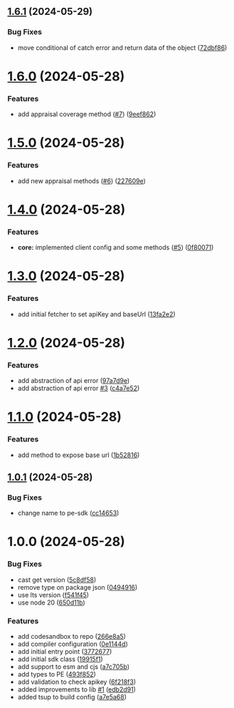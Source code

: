 ## [1.6.1](https://github.com/dd3tech/pe-sdk/compare/v1.6.0...v1.6.1) (2024-05-29)


### Bug Fixes

* move conditional of catch error and return data of the object ([72dbf86](https://github.com/dd3tech/pe-sdk/commit/72dbf860c4ebe87f47fa3f5a2899b74834e47e89))

# [1.6.0](https://github.com/dd3tech/pe-sdk/compare/v1.5.0...v1.6.0) (2024-05-28)


### Features

* add appraisal coverage method ([#7](https://github.com/dd3tech/pe-sdk/issues/7)) ([9eef862](https://github.com/dd3tech/pe-sdk/commit/9eef862482966d3bdfe0206904e31606c651cdca))

# [1.5.0](https://github.com/dd3tech/pe-sdk/compare/v1.4.0...v1.5.0) (2024-05-28)


### Features

* add new appraisal methods ([#6](https://github.com/dd3tech/pe-sdk/issues/6)) ([227609e](https://github.com/dd3tech/pe-sdk/commit/227609ef083fb68b963c2aff1f82781ed1cc33be))

# [1.4.0](https://github.com/dd3tech/pe-sdk/compare/v1.3.0...v1.4.0) (2024-05-28)


### Features

* **core:** implemented client config and some methods ([#5](https://github.com/dd3tech/pe-sdk/issues/5)) ([0f80071](https://github.com/dd3tech/pe-sdk/commit/0f8007133b8f275cd38fd4ad5b54d75cf412fd4c))

# [1.3.0](https://github.com/dd3tech/pe-sdk/compare/v1.2.0...v1.3.0) (2024-05-28)


### Features

* add initial fetcher to set apiKey and baseUrl ([13fa2e2](https://github.com/dd3tech/pe-sdk/commit/13fa2e254ce42e2071ab971cfff74677b3873e5e))

# [1.2.0](https://github.com/dd3tech/pe-sdk/compare/v1.1.0...v1.2.0) (2024-05-28)


### Features

* add abstraction of api error ([97a7d9e](https://github.com/dd3tech/pe-sdk/commit/97a7d9e71e927a1e5aa379b190ae2abcaa6429da))
* add abstraction of api error [#3](https://github.com/dd3tech/pe-sdk/issues/3) ([c4a7e52](https://github.com/dd3tech/pe-sdk/commit/c4a7e52bb78a3fbfa06f9ef41488a6f5d8ff2809))

# [1.1.0](https://github.com/dd3tech/pe-sdk/compare/v1.0.1...v1.1.0) (2024-05-28)


### Features

* add method to expose base url ([1b52816](https://github.com/dd3tech/pe-sdk/commit/1b5281665e9522609cfe9bf2018c70827aaff58a))

## [1.0.1](https://github.com/dd3tech/pe-sdk/compare/v1.0.0...v1.0.1) (2024-05-28)


### Bug Fixes

* change name to pe-sdk ([cc14653](https://github.com/dd3tech/pe-sdk/commit/cc1465327f0eec16a0c8739b5732eaf8c6c6c190))

# 1.0.0 (2024-05-28)


### Bug Fixes

* cast get version ([5c8df58](https://github.com/dd3tech/pe-sdk/commit/5c8df58b06d441d9f8123bfd80b9182ffc6e9bbb))
* remove type on package json ([0494916](https://github.com/dd3tech/pe-sdk/commit/04949160b4d676e25e5e390ead43eda15b2756c2))
* use lts version ([f541f45](https://github.com/dd3tech/pe-sdk/commit/f541f45f07098ecf0351655b18fe223d5f5089e3))
* use node 20 ([650d11b](https://github.com/dd3tech/pe-sdk/commit/650d11bd575bb48c32e007285eba7c7b4b4db615))


### Features

* add codesandbox to repo ([266e8a5](https://github.com/dd3tech/pe-sdk/commit/266e8a5f3524fd254320849a2429e2b6df22291b))
* add compiler configuration ([0e1144d](https://github.com/dd3tech/pe-sdk/commit/0e1144d09b4cf117a6915981881f077476ed0871))
* add initial entry point ([3772677](https://github.com/dd3tech/pe-sdk/commit/37726774a2898f0cca75ec940b027780b24abad9))
* add initial sdk class ([19915f1](https://github.com/dd3tech/pe-sdk/commit/19915f16f122e3aeb21f9332d36858992e05f350))
* add support to esm and cjs ([a7c705b](https://github.com/dd3tech/pe-sdk/commit/a7c705bb01abcd8a47ae96b93bfefaf29889867a))
* add types to PE ([493f852](https://github.com/dd3tech/pe-sdk/commit/493f8524c9e7ef7a37066c76e9177d658a1f4c8e))
* add validation to check apikey ([6f218f3](https://github.com/dd3tech/pe-sdk/commit/6f218f3c6818a4ac042781336f1897a13734351e))
* added improvements to lib  [#1](https://github.com/dd3tech/pe-sdk/issues/1)  ([edb2d91](https://github.com/dd3tech/pe-sdk/commit/edb2d912593ba1ddffe55337099be7e01bc77b06))
* added tsup to build config ([a7e5a68](https://github.com/dd3tech/pe-sdk/commit/a7e5a68ad776222b6ef4aa215efd89e18ddba47a))
